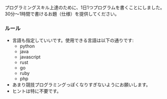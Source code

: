 プログラミングスキル上達のために、1日1つプログラムを書くことにしました。30分〜1時間で書けるお題（仕様）を提供してください。
### ルール
- 言語も指定していいです。使用できる言語は以下の通りです:
  - python
  - java
  - javascript
  - rust
  - go
  - ruby
  - php
- あまり競技プログラミングっぽくなりすぎないようにお願いします。
- ヒントは特に不要です。
